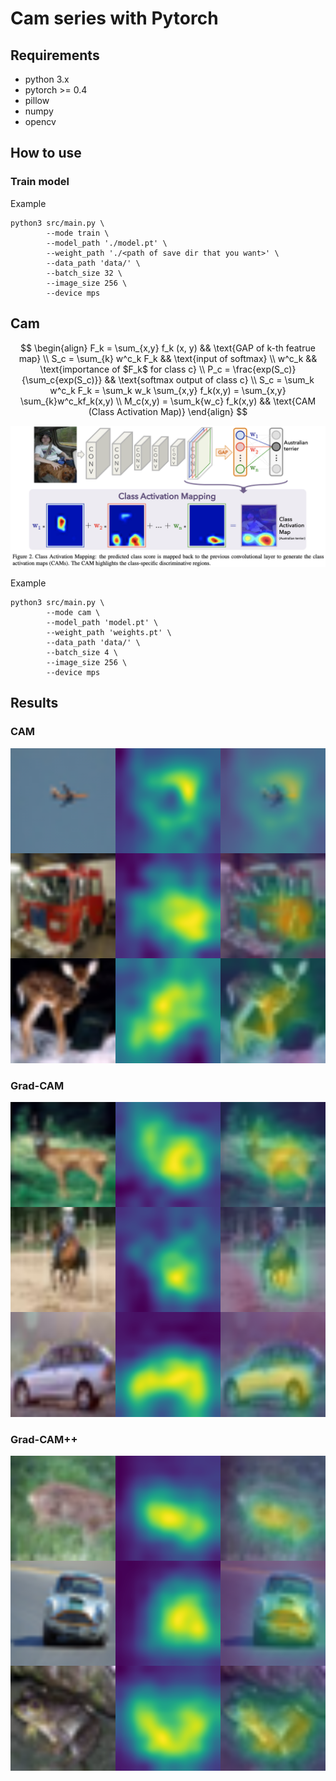 # Cam series with Pytorch

## Requirements

* python 3.x
* pytorch >= 0.4
* pillow
* numpy
* opencv


## How to use

### Train model

Example
```
python3 src/main.py \
        --mode train \
        --model_path './model.pt' \
        --weight_path './<path of save dir that you want>' \
        --data_path 'data/' \
        --batch_size 32 \
        --image_size 256 \
        --device mps
```

## Cam

$$
\begin{align}
F_k = \sum_{x,y} f_k (x, y) && \text{GAP of k-th featrue map} \\
S_c = \sum_{k} w^c_k F_k && \text{input of softmax} \\
w^c_k && \text{importance of $F_k$ for class c} \\ 
P_c = \frac{exp(S_c)}{\sum_c{exp(S_c)}} && \text{softmax output of class c} \\
S_c = \sum_k w^c_k F_k = \sum_k w_k \sum_{x,y} f_k(x,y) = \sum_{x,y} \sum_{k}w^c_kf_k(x,y) \\
M_c(x,y) = \sum_k{w_c} f_k(x,y) && \text{CAM (Class Activation Map)}
\end{align}
$$

![](./doc/cam_paper_img.png)

Example

```
python3 src/main.py \
        --mode cam \
        --model_path 'model.pt' \
        --weight_path 'weights.pt' \
        --data_path 'data/' \
        --batch_size 4 \
        --image_size 256 \
        --device mps
```

## Results
### CAM
![](./doc/cam.png)

### Grad-CAM
![](./doc/grad-cam.png)

### Grad-CAM++
![](./doc/grad-cam++.png)

